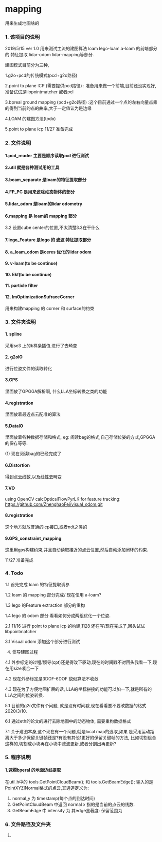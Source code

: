 # mapping
用来生成地图啥的
### 1. 该项目的说明
2019/5/15 ver 1.0
用来测试主流的建图算法 loam lego-loam a-loam 的前端部分的 特征提取 lidar-odom lidar-mapping等部分.

建图模式目前分为三种,

1.g2o+pcd的传统模式(pcd+g2o路径)

2.point to plane ICP (需要提供pcd路径) :
准备用来做一个前端,目前还没实现好,准备试试是libpointmatcher 或者pcl

3.bpreal ground mapping (pcd+g2o路径)
:这个目前通过一个点的左右向量点乘的得到当前的点的曲率,大于一定值认为是边缘

4.LOAM 的建图方法(todo)

5.point to plane icp
11/27 准备完成

### 2. 文件说明
#### 1.pcd_reader 主要是顺序读取pcd 进行测试
#### 2.util 就是各种测试用的工具
#### 3.beam_separate 是loam的特征提取部分
#### 4.FP_PC 是用来滤除动态物体的部分
#### 5.lidar_odom 是loam的lidar odometry
#### 6.mapping 是 loam的 mapping 部分
3.2 设置cube center的位置,不太清楚3.3在干什么
#### 7.lego_Feature 是lego 的 滤波 特征提取部分
#### 8. a_loam_odom 是ceres 优化的lidar odom
#### 9. v-loam(to be continue)
#### 10. Ekf(to be continue)
#### 11. particle filter
#### 12. lmOptimizationSufraceCorner
用来构建mapping 的 corner 和 surface的约束
### 3. 文件夹说明
#### 1. spline
采用se3 上的b样条插值,进行了去畸变
#### 2. g2oIO
进行位姿文件的读取转化
#### 3.GPS 
里面放了GPGGA解析啊, 什么LLA坐标转换之类的功能
#### 4.registration
里面放着最近点云配准的算法
#### 5.DataIO
里面放着各种数据存储和格式, eg: 阅读bag的格式,自己存储位姿的方式,GPGGA的保存等等.

(1) 现在阅读bag的已经完成了
#### 6.Distortion
得到点云线数,以及线性去畸变
#### 7.VO
 using OpenCV calcOpticalFlowPyrLK for feature tracking:
https://github.com/ZhenghaoFei/visual_odom.git
#### 8.registration
这个地方就放普通的icp接口,或者ndt之类的
#### 9.GPS_constraint_mapping
这里用gps构建约束,并且自动读取接近的点云位置,然后自动添加闭环的约束.


11/27 准备完成

### 4. Todo
1.1 首先完成 loam 的特征提取调参

1.2 loam 的 mapping 部分完成/ 现在使用 a-loam?

1.3 lego 的Feature extraction 部分的重构

1.4 lego 的 odom 部分 看看如何分成两组优化一个位姿.

2.1 11/16 进行 point to plane icp 的构建,1128 还在写/现在完成了,回头试试 libpointmatcher

3.1 Visual odom 添加这个部分进行测试

4. 惯导建图过程

4.1 外参标定的过程/惯导(cpt)还是得改下驱动,现在的时间戳不对回头我看一下,现在用size凑合一下

4.2 现在外参标定是3DOF-6DOF 貌似算法不收敛

4.3 现在为了方便地图扩展的话, LLA的坐标拼接的功能可以加一下,就是所有的LLA之间的位姿转换.

5.1 目前的g2o文件有个问题, 就是没有时间戳,现在看看要不要改数据的格式 2020/3/10.

6.1 通过eth的论文的进行去除地图中的动态物体, 需要重构数据格式

7.1 关于建图本身,这个现在有一个问题,就是local map的选取,如果 是采用运动距离大于多少保留关键帧还是?有没有其他1更好的保留关键帧的方法,
比如切割组合这样的,切割成小块再在小块中滤波更新,或者分割出再更新?


### 5. 程序说明
#### 1.速腾bperal 的地面边线提取
在util.h中的 tools.GetPointCloudBeam(); 和 tools.GetBeamEdge();
输入的是PointXYZINormal格式的点云,其通道定义为: 
1. normal_y 为 timestamp(每个点的到达时间)
2. GetPointCloudBeam 中返回 normal x 指的是当前的点云的线数.
3. GetBeamEdge 中 intensity 为 其edge显著度: 保留范围为

### 6. 文件路径及文件夹
1.
